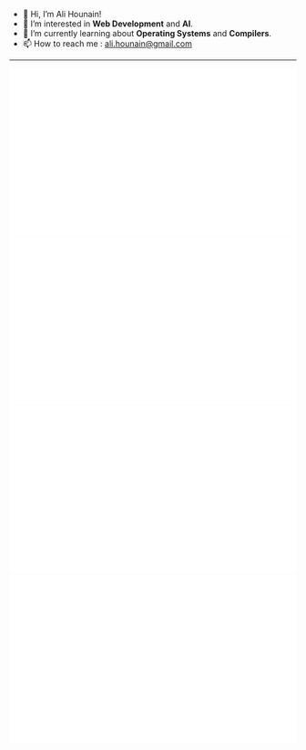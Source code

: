 - 👋 Hi, I’m Ali Hounain!
- 👀 I’m interested in **Web Development** and **AI**.
- 🌱 I’m currently learning about **Operating Systems** and **Compilers**.
- 📫 How to reach me : ali.hounain@gmail.com

<!---
ahounain/ahounain is a ✨ special ✨ repository because its `README.md` (this file) appears on your GitHub profile.
You can click the Preview link to take a look at your changes.
--->
<div align="center">


---

<!--
https://github.community/t/support-theme-context-for-images-in-light-vs-dark-mode/147981/84
-->
<a href="https://github.com/ahounain/stats#gh-dark-mode-only">
<img src="https://github.com/ahounain/stats/blob/master/generated/overview.svg#gh-dark-mode-only" />
<img src="https://github.com/ahounain/stats/blob/master/generated/languages.svg#gh-dark-mode-only" />
</a>
<a href="https://github.com/ahounain/stats#gh-light-mode-only">
<img src="https://github.com/ahounain/stats/blob/master/generated/overview.svg#gh-dark-mode-only#gh-light-mode-only" />
<img src="https://github.com/ahounain/stats/blob/master/generated/languages.svg#gh-dark-mode-only#gh-light-mode-only" />
</a>

</div>

